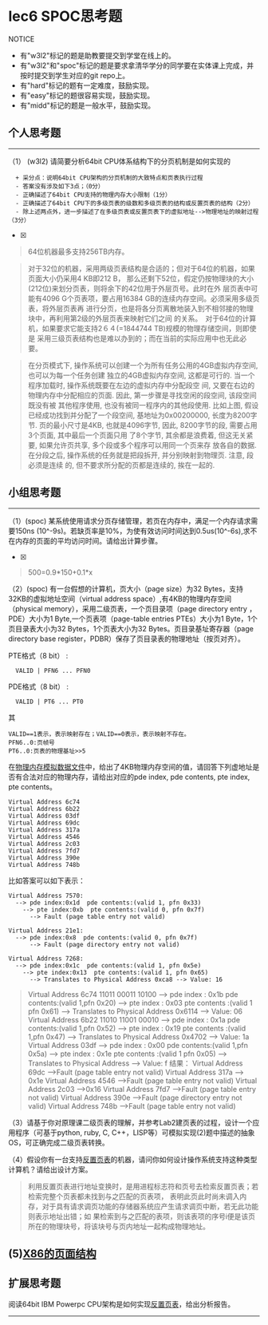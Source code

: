 # lec6 SPOC思考题


NOTICE
- 有"w3l2"标记的题是助教要提交到学堂在线上的。
- 有"w3l2"和"spoc"标记的题是要求拿清华学分的同学要在实体课上完成，并按时提交到学生对应的git repo上。
- 有"hard"标记的题有一定难度，鼓励实现。
- 有"easy"标记的题很容易实现，鼓励实现。
- 有"midd"标记的题是一般水平，鼓励实现。


## 个人思考题
---

（1） (w3l2) 请简要分析64bit CPU体系结构下的分页机制是如何实现的
```
  + 采分点：说明64bit CPU架构的分页机制的大致特点和页表执行过程
  - 答案没有涉及如下3点；（0分）
  - 正确描述了64bit CPU支持的物理内存大小限制（1分）
  - 正确描述了64bit CPU下的多级页表的级数和多级页表的结构或反置页表的结构（2分）
  - 除上述两点外，进一步描述了在多级页表或反置页表下的虚拟地址-->物理地址的映射过程（3分）
 ```
- [x]  

>  64位机器最多支持256TB内存。

> 对于32位的机器，采用两级页表结构是合适的；但对于64位的机器，如果页面大小仍采用4 KB即212 B，
那么还剩下52位，假定仍按物理块的大小(212位)来划分页表，则将余下的42位用于外层页号。此时在外
层页表中可能有4096 G个页表项，要占用16384 GB的连续内存空间。必须采用多级页表，将外层页表再
进行分页，也是将各分页离散地装入到不相邻接的物理块中，再利用第2级的外层页表来映射它们之间
的关系。　对于64位的计算机，如果要求它能支持2６４(=1844744 TB)规模的物理存储空间，则即使是
采用三级页表结构也是难以办到的；而在当前的实际应用中也无此必要。

> 在分页模式下, 操作系统可以创建一个为所有任务公用的4GB虚拟内存空间, 也可以为每一个任务创建
独立的4GB虚拟内存空间, 这都是可行的. 当一个程序加载时, 操作系统既要在左边的虚拟内存中分配段空
间, 又要在右边的物理内存中分配相应的页面. 因此, 第一步骤是寻找空闲的段空间, 该段空间既没有被
其他程序使用, 也没有被同一程序内的其他段使用. 比如上图, 假设已经成功找到并分配了一个段空间, 
基地址为0x00200000, 长度为8200字节.
页的最小尺寸是4KB, 也就是4096字节, 因此, 8200字节的段, 需要占用3个页面, 其中最后一个页面只用
了8个字节, 其余都是浪费着, 但这无关紧要, 如果允许页共享, 多个段或多个程序可以用同一个页来存
放各自的数据. 在分段之后, 操作系统的任务就是把段拆开, 并分别映射到物理页. 注意, 段必须是连续
的, 但不要求所分配的页都是连续的, 挨在一起的.

## 小组思考题
---

（1）(spoc) 某系统使用请求分页存储管理，若页在内存中，满足一个内存请求需要150ns (10^-9s)。若缺页率是10%，为使有效访问时间达到0.5us(10^-6s),求不在内存的页面的平均访问时间。请给出计算步骤。 

- [x]  

> 500=0.9\*150+0.1\*x

（2）(spoc) 有一台假想的计算机，页大小（page size）为32 Bytes，支持32KB的虚拟地址空间（virtual address space）,有4KB的物理内存空间（physical memory），采用二级页表，一个页目录项（page directory entry ，PDE）大小为1 Byte,一个页表项（page-table entries
PTEs）大小为1 Byte，1个页目录表大小为32 Bytes，1个页表大小为32 Bytes。页目录基址寄存器（page directory base register，PDBR）保存了页目录表的物理地址（按页对齐）。

PTE格式（8 bit） :
```
  VALID | PFN6 ... PFN0
```
PDE格式（8 bit） :
```
  VALID | PT6 ... PT0
```
其
```
VALID==1表示，表示映射存在；VALID==0表示，表示映射不存在。
PFN6..0:页帧号
PT6..0:页表的物理基址>>5
```
在[物理内存模拟数据文件](./03-2-spoc-testdata.md)中，给出了4KB物理内存空间的值，请回答下列虚地址是否有合法对应的物理内存，请给出对应的pde index, pde contents, pte index, pte contents。
```
Virtual Address 6c74
Virtual Address 6b22
Virtual Address 03df
Virtual Address 69dc
Virtual Address 317a
Virtual Address 4546
Virtual Address 2c03
Virtual Address 7fd7
Virtual Address 390e
Virtual Address 748b
```

比如答案可以如下表示：
```
Virtual Address 7570:
  --> pde index:0x1d  pde contents:(valid 1, pfn 0x33)
    --> pte index:0xb  pte contents:(valid 0, pfn 0x7f)
      --> Fault (page table entry not valid)
      
Virtual Address 21e1:
  --> pde index:0x8  pde contents:(valid 0, pfn 0x7f)
      --> Fault (page directory entry not valid)

Virtual Address 7268:
  --> pde index:0x1c  pde contents:(valid 1, pfn 0x5e)
    --> pte index:0x13  pte contents:(valid 1, pfn 0x65)
      --> Translates to Physical Address 0xca8 --> Value: 16
```

> Virtual Address 6c74 11011 00011 10100 
  --> pde index : 0x1b pde contents:(valid 1,pfn 0x20)
    --> pte index : 0x03 pte contents :(valid 1 pfn 0x61)
      --> Translates to Physical Address 0x6114 --> Value: 06
Virtual Address 6b22 11010 11001 00010
  --> pde index : 0x1a pde contents:(valid 1,pfn 0x52)
    --> pte index : 0x19 pte contents :(valid 1,pfn 0x47)
      --> Translates to Physical Address 0x4702 --> Value: 1a
Virtual Address 03df
  --> pde index : 0x00 pde contents:(valid 1,pfn 0x5a)
    --> pte index : 0x1e pte contents :(valid 1 pfn 0x05)
      --> Translates to Physical Address  --> Value: f
结果：
Virtual Address 69dc
  -->Fault (page table entry not valid)
Virtual Address 317a
  --> 0x1e
Virtual Address 4546
  -->Fault (page table entry not valid)
Virtual Address 2c03
  -->0x16
Virtual Address 7fd7
  -->Fault (page table entry not valid)
Virtual Address 390e
  -->Fault (page directory entry not valid)
Virtual Address 748b
  -->Fault (page table entry not valid)


（3）请基于你对原理课二级页表的理解，并参考Lab2建页表的过程，设计一个应用程序（可基于python, ruby, C, C++，LISP等）可模拟实现(2)题中描述的抽象OS，可正确完成二级页表转换。


（4）假设你有一台支持[反置页表](http://en.wikipedia.org/wiki/Page_table#Inverted_page_table)的机器，请问你如何设计操作系统支持这种类型计算机？请给出设计方案。

> 利用反置页表进行地址变换时，是用进程标志符和页号去检索反置页表；若检索完整个页表都未找到与之匹配的页表项，
表明此页此时尚未调入内存，对于具有请求调页功能的存储器系统应产生请求调页中断，若无此功能则表示地址出错；如
果检索到与之匹配的表项，则该表项的序号i便是该页所在的物理块号，将该块号与页内地址一起构成物理地址。

 (5)[X86的页面结构](http://os.cs.tsinghua.edu.cn/oscourse/OS2015/lecture06#head-1f58ea81c046bd27b196ea2c366d0a2063b304ab)
--- 

## 扩展思考题

阅读64bit IBM Powerpc CPU架构是如何实现[反置页表](http://en.wikipedia.org/wiki/Page_table#Inverted_page_table)，给出分析报告。

--- 
